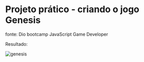 <h1>Projeto prático - criando o jogo Genesis</h1>

fonte: Dio bootcamp JavaScript Game Developer

Resultado:

![genesis](https://user-images.githubusercontent.com/87831574/198898060-2d3947ef-121f-42b1-bb52-fe34b4242b60.png)
